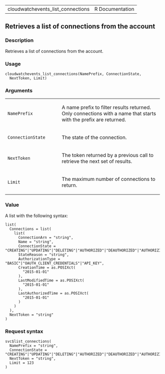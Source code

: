 <table style="width: 100%;">
<tbody>
<tr class="odd">
<td>cloudwatchevents_list_connections</td>
<td style="text-align: right;">R Documentation</td>
</tr>
</tbody>
</table>

## Retrieves a list of connections from the account

### Description

Retrieves a list of connections from the account.

### Usage

    cloudwatchevents_list_connections(NamePrefix, ConnectionState,
      NextToken, Limit)

### Arguments

<table>
<colgroup>
<col style="width: 35%" />
<col style="width: 65%" />
</colgroup>
<tbody>
<tr class="odd">
<td><code
id="cloudwatchevents_list_connections_:_NamePrefix">NamePrefix</code></td>
<td><p>A name prefix to filter results returned. Only connections with a
name that starts with the prefix are returned.</p></td>
</tr>
<tr class="even">
<td><code
id="cloudwatchevents_list_connections_:_ConnectionState">ConnectionState</code></td>
<td><p>The state of the connection.</p></td>
</tr>
<tr class="odd">
<td><code
id="cloudwatchevents_list_connections_:_NextToken">NextToken</code></td>
<td><p>The token returned by a previous call to retrieve the next set of
results.</p></td>
</tr>
<tr class="even">
<td><code
id="cloudwatchevents_list_connections_:_Limit">Limit</code></td>
<td><p>The maximum number of connections to return.</p></td>
</tr>
</tbody>
</table>

### Value

A list with the following syntax:

    list(
      Connections = list(
        list(
          ConnectionArn = "string",
          Name = "string",
          ConnectionState = "CREATING"|"UPDATING"|"DELETING"|"AUTHORIZED"|"DEAUTHORIZED"|"AUTHORIZING"|"DEAUTHORIZING",
          StateReason = "string",
          AuthorizationType = "BASIC"|"OAUTH_CLIENT_CREDENTIALS"|"API_KEY",
          CreationTime = as.POSIXct(
            "2015-01-01"
          ),
          LastModifiedTime = as.POSIXct(
            "2015-01-01"
          ),
          LastAuthorizedTime = as.POSIXct(
            "2015-01-01"
          )
        )
      ),
      NextToken = "string"
    )

### Request syntax

    svc$list_connections(
      NamePrefix = "string",
      ConnectionState = "CREATING"|"UPDATING"|"DELETING"|"AUTHORIZED"|"DEAUTHORIZED"|"AUTHORIZING"|"DEAUTHORIZING",
      NextToken = "string",
      Limit = 123
    )
